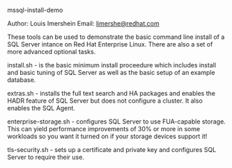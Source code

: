 mssql-install-demo

Author: Louis Imershein 
Email:  limershe@redhat.com

These tools can be used to demonstrate the basic command line install of a 
SQL Server intance on Red Hat Enterprise Linux.  There are also a set of
more advanced optional tasks.

install.sh - is the basic minimum install proceedure which includes install
and basic tuning of SQL Server as well as the basic setup of an example 
database.

extras.sh - installs the full text search and HA packages and enables the 
HADR feature of SQL Server but does not configure a cluster. It also enables 
the SQL Agent.

enterprise-storage.sh - configures SQL Server to use FUA-capable storage.
This can yield performance improvements of 30% or more in some workloads
so you want it turned on if your storage devices support it!

tls-security.sh - sets up a certificate and private key and configures 
SQL Server to require their use.
